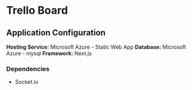# Trello Board

## Application Configuration 
**Hosting Service:** Microsoft Azure - Static Web App
**Database:** Microsoft Azure - mysql
**Framework:** Next.js
### Dependencies 
- Socket.io
